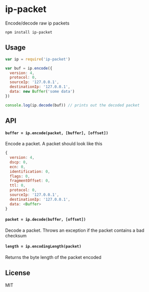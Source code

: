 # ip-packet

Encode/decode raw ip packets

```
npm install ip-packet
```

## Usage

``` js
var ip = require('ip-packet')

var buf = ip.encode({
  version: 4,
  protocol: 0,
  sourceIp: '127.0.0.1',
  destinationIp: '127.0.0.1',
  data: new Buffer('some data')
})

console.log(ip.decode(buf)) // prints out the decoded packet
```

## API

#### `buffer = ip.encode(packet, [buffer], [offset])`

Encode a packet. A packet should look like this

``` js
{
  version: 4,
  dscp: 0,
  ecn: 0,
  identification: 0,
  flags: 0,
  fragmentOffset: 0,
  ttl: 0,
  protocol: 0,
  sourceIp: '127.0.0.1',
  destinationIp: '127.0.0.1',
  data: <Buffer>
}
```

#### `packet = ip.decode(buffer, [offset])`

Decode a packet. Throws an exception if the packet contains a bad checksum

#### `length = ip.encodingLength(packet)`

Returns the byte length of the packet encoded

## License

MIT

